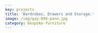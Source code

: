 ```yaml
---
key: projects
title: 'Wardrobes, Drawers and Storage.'
image: /img/gay-099-pano.jpg
category: bespoke-furniture
---
```


